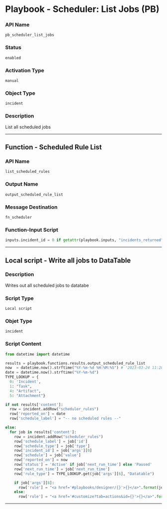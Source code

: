 <!--
    DO NOT MANUALLY EDIT THIS FILE
    THIS FILE IS AUTOMATICALLY GENERATED WITH resilient-sdk codegen
    Generated with resilient-sdk v49.0.4368
-->

# Playbook - Scheduler: List Jobs (PB)

### API Name
`pb_scheduler_list_jobs`

### Status
`enabled`

### Activation Type
`manual`

### Object Type
`incident`

### Description
List all scheduled jobs


---
## Function - Scheduled Rule List

### API Name
`list_scheduled_rules`

### Output Name
`output_scheduled_rule_list`

### Message Destination
`fn_scheduler`

### Function-Input Script
```python
inputs.incident_id = 0 if getattr(playbook.inputs, "incidents_returned", None) == "All" else incident.id
```

---

## Local script - Write all jobs to DataTable

### Description
Writes out all scheduled jobs to datatabe

### Script Type
`Local script`

### Objet Type
`incident`

### Script Content
```python
from datetime import datetime

results = playbook.functions.results.output_scheduled_rule_list
now  = datetime.now().strftime("%Y-%m-%d %H:%M:%S") # '2023-03-24 11:28:34'
date = datetime.now().strftime("%Y-%m-%d")
TYPE_LOOKUP = {
  0: 'Incident',
  1: "Task",
  4: "Artifact",
  5: "Attachment"}

if not results['content']:
  row = incident.addRow("scheduler_rules")
  row['reported_on'] = date
  row['schedule_label'] = "-- no scheduled rules --"

else:
  for job in results['content']:
    row = incident.addRow("scheduler_rules")
    row['schedule_label'] = job['id']
    row['schedule_type'] = job['type']
    row['incident_id'] = job['args'][0]
    row['schedule'] = job['value']
    row['reported_on'] = now
    row['status'] = 'Active' if job['next_run_time'] else 'Paused'
    row['next_run_time'] = job['next_run_time']
    row['rule_type'] = TYPE_LOOKUP.get(job['args'][6], "Datatable")

    if job['args'][8]:
      row['rule'] = "<a href='#playbooks/designer/{}'>{}</a>".format(job['args'][5], job['args'][4])
    else:
      row['rule'] = "<a href='#customize?tab=actions&id={}'>{}</a>".format(job['args'][5], job['args'][4])

```

---
